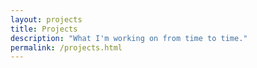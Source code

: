 ```yaml
---
layout: projects
title: Projects
description: "What I'm working on from time to time."
permalink: /projects.html
---
```


